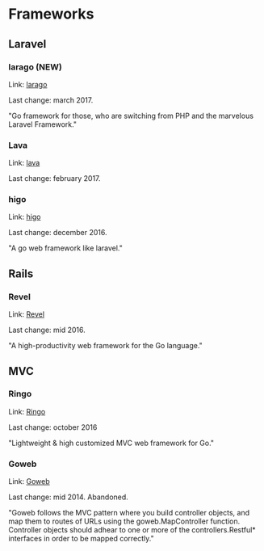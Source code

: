 
# Frameworks






## Laravel





### larago (NEW)

Link: [larago](https://github.com/lara-go/larago)

Last change: march 2017.

"Go framework for those, who are switching from PHP and the marvelous Laravel Framework."





### Lava

Link: [lava](https://github.com/golava/lava)

Last change: february 2017.




### higo

Link: [higo](https://github.com/micln/higo)

Last change: december 2016.

"A go web framework like laravel."




## Rails





### Revel 

Link: [Revel](https://github.com/revel/revel)

Last change: mid 2016.

"A high-productivity web framework for the Go language."




## MVC





### Ringo 

Link: [Ringo](https://github.com/jjyr/ringo)

Last change: october 2016

"Lightweight & high customized MVC web framework for Go."





### Goweb

Link: [Goweb](https://github.com/stretchr/goweb)

Last change: mid 2014. Abandoned.

"Goweb follows the MVC pattern where you build controller objects, and map them to routes of URLs using the goweb.MapController function. Controller objects should adhear to one or more of the controllers.Restful* interfaces in order to be mapped correctly."




